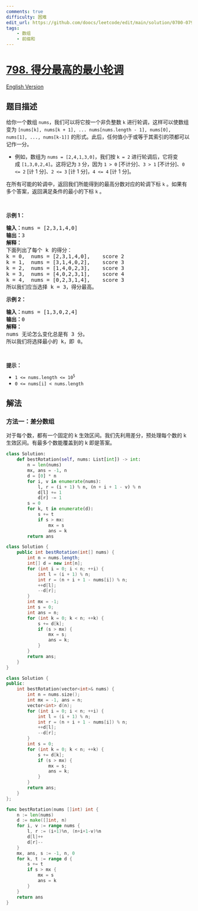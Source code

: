 ```yaml
---
comments: true
difficulty: 困难
edit_url: https://github.com/doocs/leetcode/edit/main/solution/0700-0799/0798.Smallest%20Rotation%20with%20Highest%20Score/README.md
tags:
    - 数组
    - 前缀和
---
```


<!-- problem:start -->

# [798. 得分最高的最小轮调](https://leetcode.cn/problems/smallest-rotation-with-highest-score)

[English Version](/solution/0700-0799/0798.Smallest%20Rotation%20with%20Highest%20Score/README_EN.md)

## 题目描述

<!-- description:start -->

<p>给你一个数组&nbsp;<code>nums</code>，我们可以将它按一个非负整数 <code>k</code> 进行轮调，这样可以使数组变为&nbsp;<code>[nums[k], nums[k + 1], ... nums[nums.length - 1], nums[0], nums[1], ..., nums[k-1]]</code>&nbsp;的形式。此后，任何值小于或等于其索引的项都可以记作一分。</p>

<ul>
	<li>例如，数组为&nbsp;<code>nums = [2,4,1,3,0]</code>，我们按&nbsp;<code>k = 2</code>&nbsp;进行轮调后，它将变成&nbsp;<code>[1,3,0,2,4]</code>。这将记为 <code>3</code> 分，因为 <code>1 &gt; 0</code> [不计分]、<code>3 &gt; 1</code> [不计分]、<code>0 &lt;= 2</code> [计 1 分]、<code>2 &lt;= 3</code> [计 1 分]，<code>4 &lt;= 4</code> [计 1 分]。</li>
</ul>

<p>在所有可能的轮调中，返回我们所能得到的最高分数对应的轮调下标 <code>k</code> 。如果有多个答案，返回满足条件的最小的下标 <code>k</code> 。</p>

<p>&nbsp;</p>

<p><strong>示例 1：</strong></p>

<pre>
<strong>输入：</strong>nums = [2,3,1,4,0]
<strong>输出：</strong>3
<strong>解释：</strong>
下面列出了每个 k 的得分：
k = 0,  nums = [2,3,1,4,0],    score 2
k = 1,  nums = [3,1,4,0,2],    score 3
k = 2,  nums = [1,4,0,2,3],    score 3
k = 3,  nums = [4,0,2,3,1],    score 4
k = 4,  nums = [0,2,3,1,4],    score 3
所以我们应当选择&nbsp;k = 3，得分最高。</pre>

<p><strong>示例 2：</strong></p>

<pre>
<strong>输入：</strong>nums = [1,3,0,2,4]
<strong>输出：</strong>0
<strong>解释：</strong>
nums 无论怎么变化总是有 3 分。
所以我们将选择最小的 k，即 0。
</pre>

<p>&nbsp;</p>

<p><strong>提示：</strong></p>

<ul>
	<li><code>1 &lt;= nums.length &lt;= 10<sup>5</sup></code></li>
	<li><code>0 &lt;= nums[i] &lt; nums.length</code></li>
</ul>

<!-- description:end -->

## 解法

<!-- solution:start -->

### 方法一：差分数组

对于每个数，都有一个固定的 k 生效区间。我们先利用差分，预处理每个数的 k 生效区间。有最多个数能覆盖到的 k 即是答案。

<!-- tabs:start -->

```python
class Solution:
    def bestRotation(self, nums: List[int]) -> int:
        n = len(nums)
        mx, ans = -1, n
        d = [0] * n
        for i, v in enumerate(nums):
            l, r = (i + 1) % n, (n + i + 1 - v) % n
            d[l] += 1
            d[r] -= 1
        s = 0
        for k, t in enumerate(d):
            s += t
            if s > mx:
                mx = s
                ans = k
        return ans
```

```java
class Solution {
    public int bestRotation(int[] nums) {
        int n = nums.length;
        int[] d = new int[n];
        for (int i = 0; i < n; ++i) {
            int l = (i + 1) % n;
            int r = (n + i + 1 - nums[i]) % n;
            ++d[l];
            --d[r];
        }
        int mx = -1;
        int s = 0;
        int ans = n;
        for (int k = 0; k < n; ++k) {
            s += d[k];
            if (s > mx) {
                mx = s;
                ans = k;
            }
        }
        return ans;
    }
}
```

```cpp
class Solution {
public:
    int bestRotation(vector<int>& nums) {
        int n = nums.size();
        int mx = -1, ans = n;
        vector<int> d(n);
        for (int i = 0; i < n; ++i) {
            int l = (i + 1) % n;
            int r = (n + i + 1 - nums[i]) % n;
            ++d[l];
            --d[r];
        }
        int s = 0;
        for (int k = 0; k < n; ++k) {
            s += d[k];
            if (s > mx) {
                mx = s;
                ans = k;
            }
        }
        return ans;
    }
};
```

```go
func bestRotation(nums []int) int {
	n := len(nums)
	d := make([]int, n)
	for i, v := range nums {
		l, r := (i+1)%n, (n+i+1-v)%n
		d[l]++
		d[r]--
	}
	mx, ans, s := -1, n, 0
	for k, t := range d {
		s += t
		if s > mx {
			mx = s
			ans = k
		}
	}
	return ans
}
```

<!-- tabs:end -->

<!-- solution:end -->

<!-- problem:end -->
